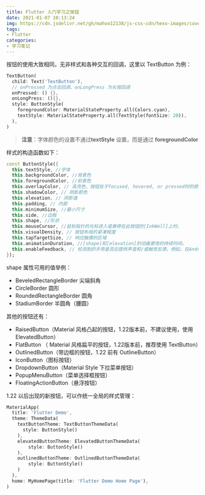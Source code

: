 ```yaml
---
title: Flutter 入门学习之按钮
date: 2021-01-07 10:13:24
img: https://cdn.jsdelivr.net/gh/mahoo12138/js-css-cdn/hexo-images/cover/flutter.png
tags: 
- Flutter
categories: 
- 学习笔记
---
```


按钮的使用大致相同，无非样式和各种交互的回调，这里以 TextButton 为例：

```dart
TextButton(
  child: Text('TextButton'),
  // onPressed 为点击回调，onLongPress 为长按回调
  onPressed: () {},
  onLongPress: (){},
  style: ButtonStyle(
    foregroundColor: MaterialStateProperty.all(Colors.cyan),
    textStyle: MaterialStateProperty.all(TextStyle(fontSize: 20)),
  ),
)
```

> **注意**：字体颜色的设置不通过**textStyle** 设置，而是通过 **foregroundColor**

样式的构造函数如下：

```dart
const ButtonStyle({
  this.textStyle, //字体
  this.backgroundColor, //背景色
  this.foregroundColor, //前景色
  this.overlayColor, // 高亮色，按钮处于focused, hovered, or pressed时的颜色
  this.shadowColor, // 阴影颜色
  this.elevation, // 阴影值
  this.padding, // 内距
  this.minimumSize, //最小尺寸
  this.side, //边框
  this.shape, //形状
  this.mouseCursor, //鼠标指针的光标进入或悬停在此按钮的[InkWell]上时。
  this.visualDensity, // 按钮布局的紧凑程度
  this.tapTargetSize, // 响应触摸的区域
  this.animationDuration, //[shape]和[elevation]的动画更改的持续时间。
  this.enableFeedback, // 检测到的手势是否应提供声音和/或触觉反馈。例如，在Android上，点击会产生咔哒声，启用反馈后，长按会产生短暂的振动。通常，组件默认值为true。
});

```

shape 属性可用的值举例：

+ BeveledRectangleBorder	尖端斜角
+ CircleBorder    圆形
+ RoundedRectangleBorder   圆角
+ StadiumBorder   半圆角（腰圆）

其他的按钮还有：

+ RaisedButton（Material 风格凸起的按钮，1.22版本前，不建议使用，使用 ElevatedButton）
+ FlatButton （ Material 风格扁平的按钮，1.22版本前，推荐使用 TextButton）
+ OutlinedButton（带边框的按钮，1.22 前有 OutlineButton）
+ IconButton（图标按钮）
+ DropdownButton（Material Style 下拉菜单按钮）
+ PopupMenuButton（菜单选择框按钮）
+ FloatingActionButton（悬浮按钮）

1.22 以后出现的新按钮，可以作统一全局的样式管理：

```dart
MaterialApp(
  title: 'Flutter Demo',
  theme: ThemeData(
    textButtonTheme: TextButtonThemeData(
      style: ButtonStyle()
    ),
    elevatedButtonTheme: ElevatedButtonThemeData(
        style: ButtonStyle()
    ),
    outlinedButtonTheme: OutlinedButtonThemeData(
        style: ButtonStyle()
    )
  ),
  home: MyHomePage(title: 'Flutter Demo Home Page'),
)
```





